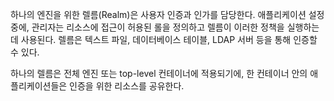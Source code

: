 하나의 엔진을 위한 렐름(Realm)은 사용자 인증과 인가를 담당한다.
애플리케이션 설정 중에, 관리자는 리소스에 접근이 허용된 롤을 정의하고 렐름이 이러한 정책을 실행하는데 사용된다.
렐름은 텍스트 파일, 데이터베이스 테이블, LDAP 서버 등을 통해 인증할 수 있다.

하나의 렐름은 전체 엔진 또는 top-level 컨테이너에 적용되기에, 한 컨테이너 안의 애플리케이션들은 인증을 위한 리소스를 공유한다.